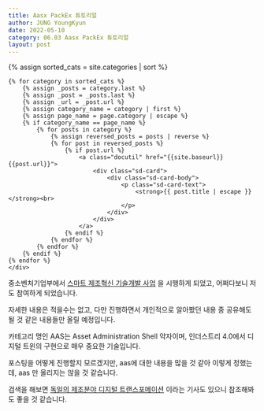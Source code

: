 ```yaml
---
title: Aasx PackEx 튜토리얼
author: JUNG YoungKyun
date: 2022-05-10
category: 06.03 Aasx PackEx 튜토리얼
layout: post
---
```


<div class="sd-container-fluid ">
    <div class="docutils">
    {% assign sorted_cats = site.categories | sort %}

    {% for category in sorted_cats %}
        {% assign _posts = category.last %}
        {% assign _post = _posts.last %}
        {% assign _url = _post.url %}
        {% assign category_name = category | first %}
        {% assign page_name = page.category | escape %}
        {% if category_name == page_name %}
            {% for posts in category %}
                {% assign reversed_posts = posts | reverse %}
                {% for post in reversed_posts %}
                    {% if post.url %}
                        <a class="docutil" href="{{site.baseurl}}{{post.url}}">
                            <div class="sd-card">
                                <div class="sd-card-body">
                                    <p class="sd-card-text">
                                        <strong>{{ post.title | escape }}</strong><br>
                                    </p>
                                </div>
                            </div>
                        </a>
                    {% endif %}
                {% endfor %}
            {% endfor %}
        {% endif %}
    {% endfor %}
    </div>
</div>

중소벤처기업부에서 [스마트 제조혁신 기술개발 사업](https://www.smart-factory.kr/notice/read/60?page=6&bbsClCodeSe=00000013&bsnsClCodeSe=88888888) 을 시행하게 되었고,
어쩌다보니 저도 참여하게 되었습니다.

자세한 내용은 적을수는 없고, 다만 진행하면서 개인적으로 알아봤던 내용 중 공유해도 될 것 같은 내용들만 올릴 예정입니다.

카테고리 명인 AAS는 Asset Administration Shell 약자이며, 
인더스트리 4.0에서 디지털 트윈의 구현으로 매우 중요한 기술입니다.

포스팅을 어떻게 진행할지 모르겠지만, aas에 대한 내용을 많을 것 같아 이렇게 정했는데,
aas 만 올리지는 않을 것 같습니다.

검색을 해보면 [독일의 제조분야 디지털 트랜스포메이션](https://zdnet.co.kr/view/?no=20191227090925) 이라는 기사도 있으니 참조해봐도 좋을 것 같습니다.